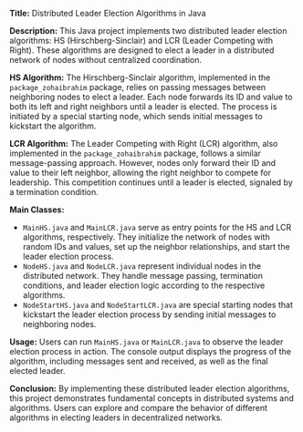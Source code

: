 **Title:** Distributed Leader Election Algorithms in Java

**Description:**
This Java project implements two distributed leader election algorithms: HS (Hirschberg-Sinclair) and LCR (Leader Competing with Right). These algorithms are designed to elect a leader in a distributed network of nodes without centralized coordination.

**HS Algorithm:**
The Hirschberg-Sinclair algorithm, implemented in the `package_zohaibrahim` package, relies on passing messages between neighboring nodes to elect a leader. Each node forwards its ID and value to both its left and right neighbors until a leader is elected. The process is initiated by a special starting node, which sends initial messages to kickstart the algorithm.

**LCR Algorithm:**
The Leader Competing with Right (LCR) algorithm, also implemented in the `package_zohaibrahim` package, follows a similar message-passing approach. However, nodes only forward their ID and value to their left neighbor, allowing the right neighbor to compete for leadership. This competition continues until a leader is elected, signaled by a termination condition.

**Main Classes:**
- `MainHS.java` and `MainLCR.java` serve as entry points for the HS and LCR algorithms, respectively. They initialize the network of nodes with random IDs and values, set up the neighbor relationships, and start the leader election process.
- `NodeHS.java` and `NodeLCR.java` represent individual nodes in the distributed network. They handle message passing, termination conditions, and leader election logic according to the respective algorithms.
- `NodeStartHS.java` and `NodeStartLCR.java` are special starting nodes that kickstart the leader election process by sending initial messages to neighboring nodes.

**Usage:**
Users can run `MainHS.java` or `MainLCR.java` to observe the leader election process in action. The console output displays the progress of the algorithm, including messages sent and received, as well as the final elected leader.

**Conclusion:**
By implementing these distributed leader election algorithms, this project demonstrates fundamental concepts in distributed systems and algorithms. Users can explore and compare the behavior of different algorithms in electing leaders in decentralized networks.
